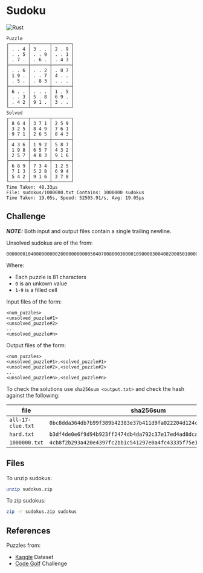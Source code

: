 # Sudoku
![Rust](https://github.com/bungogood/sudoku/actions/workflows/rust.yml/badge.svg)

```
Puzzle
┌───────┬───────┬───────┐
│ . . 4 │ 3 . . │ 2 . 9 │ 
│ . . 5 │ . . 9 │ . . 1 │ 
│ . 7 . │ . 6 . │ . 4 3 │ 
├───────┼───────┼───────┤
│ . . 6 │ . . 2 │ . 8 7 │ 
│ 1 9 . │ . . 7 │ 4 . . │ 
│ . 5 . │ . 8 3 │ . . . │ 
├───────┼───────┼───────┤
│ 6 . . │ . . . │ 1 . 5 │ 
│ . . 3 │ 5 . 8 │ 6 9 . │ 
│ . 4 2 │ 9 1 . │ 3 . . │ 
└───────┴───────┴───────┘
Solved
┌───────┬───────┬───────┐
│ 8 6 4 │ 3 7 1 │ 2 5 9 │ 
│ 3 2 5 │ 8 4 9 │ 7 6 1 │ 
│ 9 7 1 │ 2 6 5 │ 8 4 3 │ 
├───────┼───────┼───────┤
│ 4 3 6 │ 1 9 2 │ 5 8 7 │ 
│ 1 9 8 │ 6 5 7 │ 4 3 2 │ 
│ 2 5 7 │ 4 8 3 │ 9 1 6 │ 
├───────┼───────┼───────┤
│ 6 8 9 │ 7 3 4 │ 1 2 5 │ 
│ 7 1 3 │ 5 2 8 │ 6 9 4 │ 
│ 5 4 2 │ 9 1 6 │ 3 7 8 │ 
└───────┴───────┴───────┘
Time Taken: 48.33µs
File: sudokus/1000000.txt Contains: 1000000 sudokus 
Time Taken: 19.05s, Speed: 52505.91/s, Avg: 19.05µs
```

## Challenge

**_NOTE:_**  Both input and output files contain a single trailing newline.

Unsolved sudokus are of the from:
```
000000010400000000020000000000050407008000300001090000300400200050100000000806000
```
Where:
- Each puzzle is 81 characters
- `0` is an unkown value
- `1-9` is a filled cell

Input files of the form:
```
<num_puzzles>
<unsolved_puzzle#1>
<unsolved_puzzle#2>
...
<unsolved_puzzle#n>

```

Output files of the form:
```
<num_puzzles>
<unsolved_puzzle#1>,<solved_puzzle#1>
<unsolved_puzzle#2>,<solved_puzzle#2>
...
<unsolved_puzzle#n>,<solved_puzzle#n>

```

To check the solutions use `sha256sum <output.txt>` and check the hash against the following:

| file | sha256sum |
|-----|-----------|
| `all-17-clue.txt` | `0bc8dda364db7b99f389b42383e37b411d9fa022204d124cb3c8959eba252f05` |
| `hard.txt`        | `b3df4de0e6f9d94b923ff2474db4da792c37e17ed4ad8dca2537fb4d65d35c83` |
| `1000000.txt`     | `4cb8f2b293a420e4397fc2bb1c541297e0a4fc43335f75e13ccc9833d0558cf3` |

## Files

To unzip sudokus:
```bash
unzip sudokus.zip
```

To zip sudokus:
```bash
zip -r sudokus.zip sudokus
```

## References
Puzzles from:
- [Kaggle](https://www.kaggle.com/datasets/bryanpark/sudoku) Dataset
- [Code Golf](https://codegolf.stackexchange.com/questions/190727/the-fastest-sudoku-solver) Challenge
